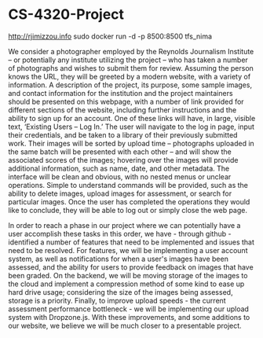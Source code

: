 # CS-4320-Project

http://rjimizzou.info
sudo docker run -d -p 8500:8500 tfs_nima

We consider a photographer employed by the Reynolds Journalism Institute – or potentially any institute utilizing the project – who has taken a number of photographs and wishes to submit them for review. Assuming the person knows the URL, they will be greeted by a modern website, with a variety of information. A description of the project, its purpose, some sample images, and contact information for the institution and the project maintainers should be presented on this webpage, with a number of link provided for different sections of the website, including further instructions and the ability to sign up for an account. One of these links will have, in large, visible text, ‘Existing Users – Log In.’ The user will navigate to the log in page, input their credentials, and be taken to a library of their previously submitted work. Their images will be sorted by upload time – photographs uploaded in the same batch will be presented with each other – and will show the associated scores of the images; hovering over the images will provide additional information, such as name, date, and other metadata. The interface will be clean and obvious, with no nested menus or unclear operations. Simple to understand commands will be provided, such as the ability to delete images, upload images for assessment, or search for particular images. Once the user has completed the operations they would like to conclude, they will be able to log out or simply close the web page.
 
In order to reach a phase in our project where we can potentially have a user accomplish these tasks in this order, we have - through github - identified a number of features that need to be implemented and issues that need to be resolved. For features, we will be implementing a user account system, as well as notifications for when a user's images have been assessed, and the ability for users to provide feedback on images that have been graded. On the backend, we will be moving storage of the images to the cloud and implement a compression method of some kind to ease up hard drive usage; considering the size of the images being assessed, storage is a priority. Finally, to improve upload speeds - the current assessment performance bottleneck - we will be implementing our upload system with Dropzone.js. With these improvements, and some additions to our website, we believe we will be much closer to a presentable project.
